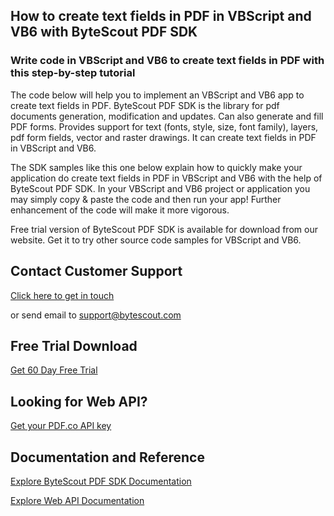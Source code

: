 ## How to create text fields in PDF in VBScript and VB6 with ByteScout PDF SDK

### Write code in VBScript and VB6 to create text fields in PDF with this step-by-step tutorial

The code below will help you to implement an VBScript and VB6 app to create text fields in PDF. ByteScout PDF SDK is the library for pdf documents generation, modification and updates. Can also generate and fill PDF forms. Provides support for text (fonts, style, size, font family), layers, pdf form fields, vector and raster drawings. It can create text fields in PDF in VBScript and VB6.

The SDK samples like this one below explain how to quickly make your application do create text fields in PDF in VBScript and VB6 with the help of ByteScout PDF SDK. In your VBScript and VB6 project or application you may simply copy & paste the code and then run your app! Further enhancement of the code will make it more vigorous.

Free trial version of ByteScout PDF SDK is available for download from our website. Get it to try other source code samples for VBScript and VB6.

## Contact Customer Support

[Click here to get in touch](https://bytescout.zendesk.com/hc/en-us/requests/new?subject=ByteScout%20PDF%20SDK%20Question)

or send email to [support@bytescout.com](mailto:support@bytescout.com?subject=ByteScout%20PDF%20SDK%20Question) 

## Free Trial Download

[Get 60 Day Free Trial](https://bytescout.com/download/web-installer?utm_source=github-readme)

## Looking for Web API? 

[Get your PDF.co API key](https://pdf.co/documentation/api?utm_source=github-readme)

## Documentation and Reference

[Explore ByteScout PDF SDK Documentation](https://bytescout.com/documentation/index.html?utm_source=github-readme)

[Explore Web API Documentation](https://pdf.co/documentation/api?utm_source=github-readme)
